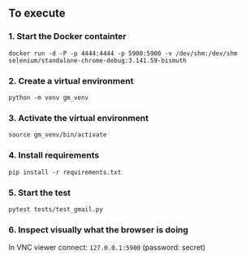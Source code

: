 ## To execute

### 1. Start the Docker containter
```
docker run -d -P -p 4444:4444 -p 5900:5900 -v /dev/shm:/dev/shm selenium/standalone-chrome-debug:3.141.59-bismuth
```
### 2. Сreate a virtual environment
```
python -m venv gm_venv
```
### 3. Activate the virtual environment
```
source gm_venv/bin/activate
```
### 4. Install requirements
```
pip install -r requirements.txt
```
### 5. Start the test
```
pytest tests/test_gmail.py
```
### 6. Inspect visually what the browser is doing
In VNC viewer connect: ```127.0.0.1:5900```
(password: secret)
